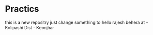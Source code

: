 # Practics
this is a new repositry  just change something to hello
rajesh behera
at - Kolipashi 
Dist - Keonjhar

